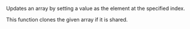 Updates an array by setting a value as the element at the specified index.

This function clones the given array if it is shared.